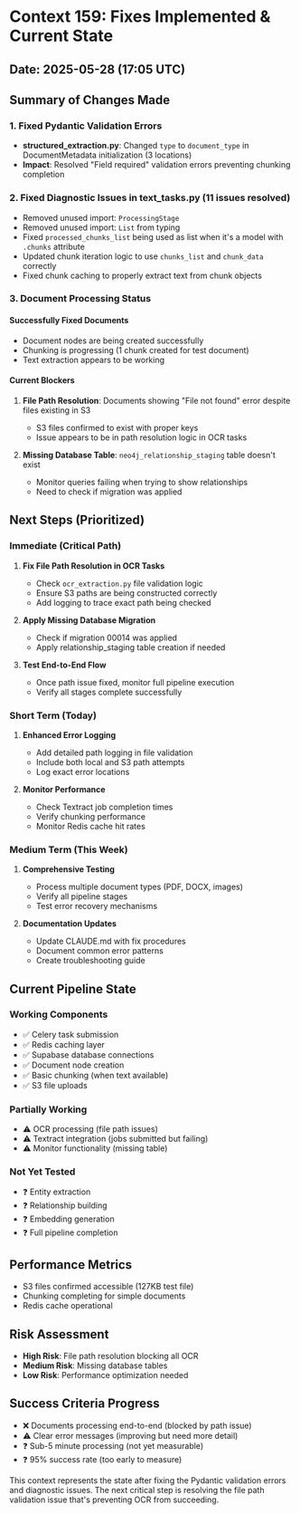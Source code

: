 # Context 159: Fixes Implemented & Current State

## Date: 2025-05-28 (17:05 UTC)

## Summary of Changes Made

### 1. Fixed Pydantic Validation Errors
- **structured_extraction.py**: Changed `type` to `document_type` in DocumentMetadata initialization (3 locations)
- **Impact**: Resolved "Field required" validation errors preventing chunking completion

### 2. Fixed Diagnostic Issues in text_tasks.py (11 issues resolved)
- Removed unused import: `ProcessingStage`
- Removed unused import: `List` from typing
- Fixed `processed_chunks_list` being used as list when it's a model with `.chunks` attribute
- Updated chunk iteration logic to use `chunks_list` and `chunk_data` correctly
- Fixed chunk caching to properly extract text from chunk objects

### 3. Document Processing Status

#### Successfully Fixed Documents
- Document nodes are being created successfully
- Chunking is progressing (1 chunk created for test document)
- Text extraction appears to be working

#### Current Blockers
1. **File Path Resolution**: Documents showing "File not found" error despite files existing in S3
   - S3 files confirmed to exist with proper keys
   - Issue appears to be in path resolution logic in OCR tasks

2. **Missing Database Table**: `neo4j_relationship_staging` table doesn't exist
   - Monitor queries failing when trying to show relationships
   - Need to check if migration was applied

## Next Steps (Prioritized)

### Immediate (Critical Path)
1. **Fix File Path Resolution in OCR Tasks**
   - Check `ocr_extraction.py` file validation logic
   - Ensure S3 paths are being constructed correctly
   - Add logging to trace exact path being checked

2. **Apply Missing Database Migration**
   - Check if migration 00014 was applied
   - Apply relationship_staging table creation if needed

3. **Test End-to-End Flow**
   - Once path issue fixed, monitor full pipeline execution
   - Verify all stages complete successfully

### Short Term (Today)
1. **Enhanced Error Logging**
   - Add detailed path logging in file validation
   - Include both local and S3 path attempts
   - Log exact error locations

2. **Monitor Performance**
   - Check Textract job completion times
   - Verify chunking performance
   - Monitor Redis cache hit rates

### Medium Term (This Week)
1. **Comprehensive Testing**
   - Process multiple document types (PDF, DOCX, images)
   - Verify all pipeline stages
   - Test error recovery mechanisms

2. **Documentation Updates**
   - Update CLAUDE.md with fix procedures
   - Document common error patterns
   - Create troubleshooting guide

## Current Pipeline State

### Working Components
- ✅ Celery task submission
- ✅ Redis caching layer
- ✅ Supabase database connections
- ✅ Document node creation
- ✅ Basic chunking (when text available)
- ✅ S3 file uploads

### Partially Working
- ⚠️ OCR processing (file path issues)
- ⚠️ Textract integration (jobs submitted but failing)
- ⚠️ Monitor functionality (missing table)

### Not Yet Tested
- ❓ Entity extraction
- ❓ Relationship building
- ❓ Embedding generation
- ❓ Full pipeline completion

## Performance Metrics
- S3 files confirmed accessible (127KB test file)
- Chunking completing for simple documents
- Redis cache operational

## Risk Assessment
- **High Risk**: File path resolution blocking all OCR
- **Medium Risk**: Missing database tables
- **Low Risk**: Performance optimization needed

## Success Criteria Progress
- ❌ Documents processing end-to-end (blocked by path issue)
- ⚠️ Clear error messages (improving but need more detail)
- ❓ Sub-5 minute processing (not yet measurable)
- ❓ 95% success rate (too early to measure)

This context represents the state after fixing the Pydantic validation errors and diagnostic issues. The next critical step is resolving the file path validation issue that's preventing OCR from succeeding.